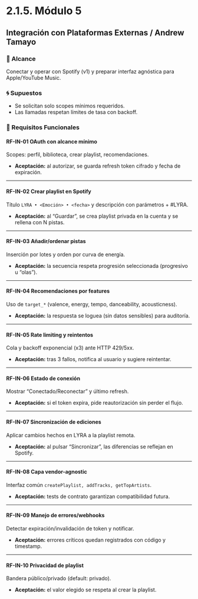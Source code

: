 # 2.1.5. Módulo 5

## Integración con Plataformas Externas / Andrew Tamayo

### 🎯 Alcance
Conectar y operar con Spotify (v1) y preparar interfaz agnóstica para Apple/YouTube Music.

### 🌀 Supuestos
- Se solicitan solo scopes mínimos requeridos.
- Las llamadas respetan límites de tasa con backoff.

### 🤖 Requisitos Funcionales

#### RF-IN-01 OAuth con alcance mínimo
Scopes: perfil, biblioteca, crear playlist, recomendaciones.  

- **Aceptación:** al autorizar, se guarda refresh token cifrado y fecha de expiración.

---

#### RF-IN-02 Crear playlist en Spotify
Título `LYRA • <Emoción> • <fecha>` y descripción con parámetros + #LYRA.  

- **Aceptación:** al “Guardar”, se crea playlist privada en la cuenta y se rellena con N pistas.

---

#### RF-IN-03 Añadir/ordenar pistas
Inserción por lotes y orden por curva de energía.  

- **Aceptación:** la secuencia respeta progresión seleccionada (progresivo u “olas”).

---

#### RF-IN-04 Recomendaciones por features
Uso de `target_*` (valence, energy, tempo, danceability, acousticness).  

- **Aceptación:** la respuesta se loguea (sin datos sensibles) para auditoría.

---

#### RF-IN-05 Rate limiting y reintentos
Cola y backoff exponencial (x3) ante HTTP 429/5xx.  

- **Aceptación:** tras 3 fallos, notifica al usuario y sugiere reintentar.

---

#### RF-IN-06 Estado de conexión
Mostrar “Conectado/Reconectar” y último refresh.  

- **Aceptación:** si el token expira, pide reautorización sin perder el flujo.

---

#### RF-IN-07 Sincronización de ediciones
Aplicar cambios hechos en LYRA a la playlist remota.  

- **Aceptación:** al pulsar “Sincronizar”, las diferencias se reflejan en Spotify.

---

#### RF-IN-08 Capa vendor-agnostic
Interfaz común `createPlaylist, addTracks, getTopArtists`.  

- **Aceptación:** tests de contrato garantizan compatibilidad futura.

---

#### RF-IN-09 Manejo de errores/webhooks
Detectar expiración/invalidación de token y notificar.  

- **Aceptación:** errores críticos quedan registrados con código y timestamp.

---

#### RF-IN-10 Privacidad de playlist
Bandera público/privado (default: privado).  

- **Aceptación:** el valor elegido se respeta al crear la playlist.